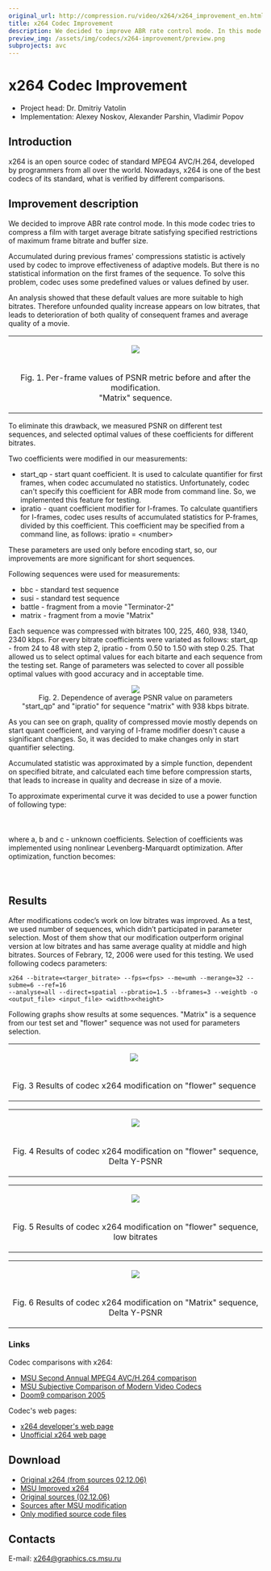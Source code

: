 ```yaml
---
original_url: http://compression.ru/video/x264/x264_improvement_en.html
title: x264 Codec Improvement
description: We decided to improve ABR rate control mode. In this mode codec tries to compress a film with target average bitrate.
preview_img: /assets/img/codecs/x264-improvement/preview.png
subprojects: avc
---
```


# x264 Codec Improvement

* Project head: Dr. Dmitriy Vatolin  
* Implementation: Alexey Noskov, Alexander Parshin,
Vladimir Popov  

## Introduction

x264 is an open source codec of standard MPEG4 AVC/H.264, developed by
programmers from all over the world. Nowadays, x264 is one of the best
codecs of its standard, what is verified by different comparisons.

## Improvement description

We decided to improve ABR rate control mode. In this mode codec tries to
compress a film with target average bitrate satisfying specified
restrictions of maximum frame bitrate and buffer size.

Accumulated during previous frames' compressions statistic is actively
used by codec to improve effectiveness of adaptive models. But there is
no statistical information on the first frames of the sequence. To solve
this problem, codec uses some predefined values or values defined by
user.

An analysis showed that these default values are more suitable to high
bitrates. Therefore unfounded quality increase appears on low bitrates,
that leads to deterioration of both quality of consequent frames and
average quality of a movie.

<table class="center" style="text-align: center">
<colgroup>
<col style="width: 100%" />
</colgroup>
<tbody>
<tr class="odd">
<td><p><img src="/assets/img/codecs/x264-improvement/image002_en.png" /></p></td>
</tr>
<tr class="even">
<td><p>Fig. 1. Per-frame values of PSNR metric before and after the modification.<br/>"Matrix" sequence.</p></td>
</tr>
</tbody>
</table>

To eliminate this drawback, we measured PSNR on different test
sequences, and selected optimal values of these coefficients for
different bitrates.

Two coefficients were modified in our measurements:

-   start\_qp - start quant coefficient. It is used to calculate
    quantifier for first frames, when codec accumulated no statistics.
    Unfortunately, codec can't specify this coefficient for ABR mode
    from command line. So, we implemented this feature for testing.
-   ipratio - quant coefficient modifier for I-frames. To calculate
    quantifiers for I-frames, codec uses results of accumulated
    statistics for P-frames, divided by this coefficient. This
    coefficient may be specified from a command line, as follows:
    ipratio = &lt;number&gt;

These parameters are used only before encoding start, so, our
improvements are more significant for short sequences.

Following sequences were used for measurements:

-   bbc - standard test sequence
-   susi - standard test sequence
-   battle - fragment from a movie "Terminator-2"
-   matrix - fragment from a movie "Matrix"

Each sequence was compressed with bitrates 100, 225, 460, 938, 1340,
2340 kbps. For every bitrate coefficients were variated as follows:
start\_qp - from 24 to 48 with step 2, ipratio - from 0.50 to 1.50 with
step 0.25. That allowed us to select optimal values for each bitarte and
each sequence from the testing set. Range of parameters was selected to
cover all possible optimal values with good accuracy and in acceptable
time.

<div class="center" style="text-align: center">
<div>
<img src="/assets/img/codecs/x264-improvement/image004_en.png" /><br/>
Fig. 2. Dependence of average PSNR value on parameters<br/>
"start_qp" and "ipratio" for sequence "matrix" with 938 kbps bitrate.
</div>
</div>

As you can see on graph, quality of compressed movie mostly depends on
start quant coefficient, and varying of I-frame modifier doesn't cause a
significant changes. So, it was decided to make changes only in start
quantifier selecting.

Accumulated statistic was approximated by a simple function, dependent
on specified bitrate, and calculated each time before compression
starts, that leads to increase in quality and decrease in size of a
movie.

To approximate experimental curve it was decided to use a power function
of following type:

<embed src="/assets/img/codecs/x264-improvement/image006.gif" width="157" height="24" />

where a, b and c - unknown coefficients. Selection of coefficients was
implemented using nonlinear Levenberg-Marquardt optimization. After
optimization, function becomes:

<embed src="/assets/img/codecs/x264-improvement/image008.gif" width="220" height="24" />

## Results

After modifications codec’s work on low bitrates was improved. As a
test, we used number of sequences, which didn’t participated in
parameter selection. Most of them show that our modification outperform
original version at low bitrates and has same average quality at middle
and high bitrates. Sources of Febrary, 12, 2006 were used for this
testing. We used following codecs parameters:

    x264 --bitrate=<targer_bitrate> --fps=<fps> --me=umh --merange=32 --subme=6 --ref=16 
    --analyse=all --direct=spatial --pbratio=1.5 --bframes=3 --weightb -o <output_file> <input_file> <width>x<height>

Following graphs show results at some sequences. "Matrix" is a sequence
from our test set and "flower" sequence was not used for parameters
selection.

<table class="center" style="text-align: center">
<colgroup>
<col style="width: 100%" />
</colgroup>
<tbody>
<tr class="odd">
<td><p><img src="/assets/img/codecs/x264-improvement/image010.gif" /></p></td>
</tr>
<tr class="even">
<td><p>Fig. 3 Results of codec x264 modification on "flower" sequence</p></td>
</tr>
</tbody>
</table>

<table class="center" style="text-align: center">
<colgroup>
<col style="width: 100%" />
</colgroup>
<tbody>
<tr class="odd">
<td><p><img src="/assets/img/codecs/x264-improvement/image012.gif" /></p></td>
</tr>
<tr class="even">
<td><p>Fig. 4 Results of codec x264 modification on "flower" sequence, Delta Y-PSNR</p></td>
</tr>
</tbody>
</table>

<table class="center" style="text-align: center">
<colgroup>
<col style="width: 100%" />
</colgroup>
<tbody>
<tr class="odd">
<td><p><img src="/assets/img/codecs/x264-improvement/image014.gif" /></p></td>
</tr>
<tr class="even">
<td><p>Fig. 5 Results of codec x264 modification on "flower" sequence, low bitrates</p></td>
</tr>
</tbody>
</table>

<table class="center" style="text-align: center">
<colgroup>
<col style="width: 100%" />
</colgroup>
<tbody>
<tr class="odd">
<td><p><img src="/assets/img/codecs/x264-improvement/image016.gif" /></p></td>
</tr>
<tr class="even">
<td><p>Fig. 6 Results of codec x264 modification on "Matrix" sequence, Delta Y-PSNR</p></td>
</tr>
</tbody>
</table>

### Links

Codec comparisons with x264:

-   [MSU Second Annual MPEG4 AVC/H.264
    comparison](/codecs/mpeg4-avc-h264-2005.html)
-   [MSU Subjective Comparison of Modern Video
    Codecs](/codecs/subjective-codecs-comparison-2006.html)
-   [Doom9 comparison
    2005](http://www.doom9.org/index.html?/final-105-1.htm)

  

Codec's web pages:

-   [x264 developer's web
    page](http://developers.videolan.org/x264.html)
-   [Unofficial x264 web page](http://x264.nl/)

## Download

-   [Original x264 (from sources
    02.12.06)](http://compression.ru/video/x264/x264.zip)
-   [MSU Improved
    x264](http://compression.ru/video/x264/x264_msu_improved.zip)
-   [Original sources
    (02.12.06)](ftp://ftp.videolan.org/pub/videolan/x264/snapshots/x264-snapshot-20060212-2245.tar.bz2)
-   [Sources after MSU
    modification](http://compression.ru/video/x264/x264-snapshot-20060212-2245-mod.zip)
-   [Only modified source code
    files](http://compression.ru/video/x264/x264_improvement_sources.rar)

## Contacts 

E-mail: <x264@graphics.cs.msu.ru>
